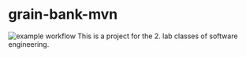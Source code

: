 # grain-bank-mvn
![example workflow](https://github.com/<user>/<repo>/actions/workflows/<file>/badge.svg)
This is a project for the 2. lab classes of software engineering.
